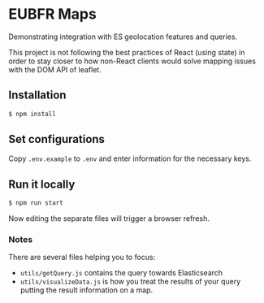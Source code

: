 # EUBFR Maps

Demonstrating integration with ES geolocation features and queries.

This project is not following the best practices of React (using state) in order to stay closer to how non-React clients would solve mapping issues with the DOM API of leaflet.

## Installation

```bash
$ npm install
```

## Set configurations

Copy `.env.example` to `.env` and enter information for the necessary keys.

## Run it locally

```bash
$ npm run start
```

Now editing the separate files will trigger a browser refresh.

### Notes

There are several files helping you to focus:

- `utils/getQuery.js` contains the query towards Elasticsearch
- `utils/visualizeData.js` is how you treat the results of your query putting the result information on a map.
